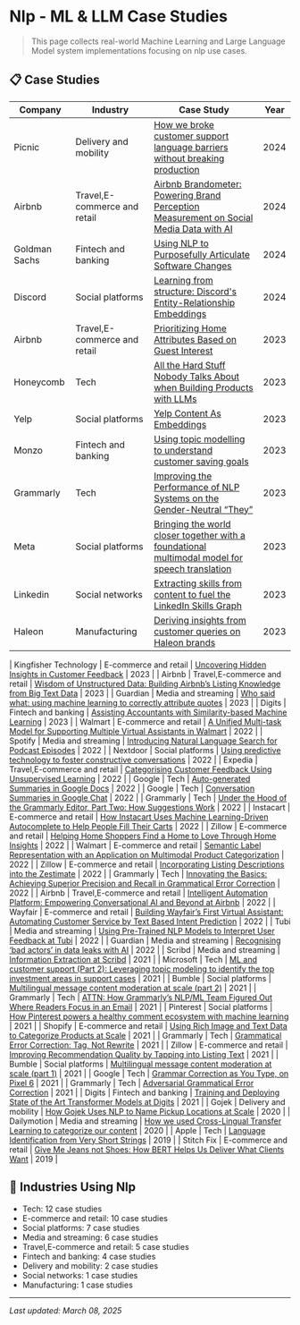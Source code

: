 # Nlp - ML & LLM Case Studies

> This page collects real-world Machine Learning and Large Language Model system implementations focusing on nlp use cases.

## 📋 Case Studies

| Company | Industry | Case Study | Year |
|---------|----------|------------|------|
| Picnic | Delivery and mobility | [How we broke customer support language barriers without breaking production](../by-company/picnic/how-we-broke-customer-support-language-barriers-without-breaking-production.md) | 2024 |
| Airbnb | Travel,E-commerce and retail | [Airbnb Brandometer: Powering Brand Perception Measurement on Social Media Data with AI](../by-company/airbnb/airbnb-brandometer-powering-brand-perception-measurement-on-social-media-data-with-ai.md) | 2024 |
| Goldman Sachs | Fintech and banking | [Using NLP to Purposefully Articulate Software Changes](../by-company/goldman-sachs/using-nlp-to-purposefully-articulate-software-changes.md) | 2024 |
| Discord | Social platforms | [Learning from structure: Discord's Entity-Relationship Embeddings ](../by-company/discord/learning-from-structure-discord-s-entity-relationship-embeddings.md) | 2024 |
| Airbnb | Travel,E-commerce and retail | [Prioritizing Home Attributes Based on Guest Interest](../by-company/airbnb/prioritizing-home-attributes-based-on-guest-interest.md) | 2023 |
| Honeycomb | Tech | [All the Hard Stuff Nobody Talks About when Building Products with LLMs](../by-company/honeycomb/all-the-hard-stuff-nobody-talks-about-when-building-products-with-llms.md) | 2023 |
| Yelp | Social platforms | [Yelp Content As Embeddings](../by-company/yelp/yelp-content-as-embeddings.md) | 2023 |
| Monzo | Fintech and banking | [Using topic modelling to understand customer saving goals](../by-company/monzo/using-topic-modelling-to-understand-customer-saving-goals.md) | 2023 |
| Grammarly | Tech | [Improving the Performance of NLP Systems on the Gender-Neutral “They”](../by-company/grammarly/improving-the-performance-of-nlp-systems-on-the-gender-neutral-they.md) | 2023 |
| Meta | Social platforms | [Bringing the world closer together with a foundational multimodal model for speech translation](../by-company/meta/bringing-the-world-closer-together-with-a-foundational-multimodal-model-for-speech-translation.md) | 2023 |
| Linkedin | Social networks | [Extracting skills from content to fuel the LinkedIn Skills Graph](../by-company/linkedin/extracting-skills-from-content-to-fuel-the-linkedin-skills-graph.md) | 2023 |
| Haleon | Manufacturing | [Deriving insights from customer queries on Haleon brands](../by-company/haleon/deriving-insights-from-customer-queries-on-haleon-brands.md) | 2023 |
| 
Kingfisher Technology | E-commerce and retail | [Uncovering Hidden Insights in Customer Feedback](../by-company/kingfisher-technology/uncovering-hidden-insights-in-customer-feedback.md) | 2023 |
| Airbnb | Travel,E-commerce and retail | [Wisdom of Unstructured Data: Building Airbnb’s Listing Knowledge from Big Text Data](../by-company/airbnb/wisdom-of-unstructured-data-building-airbnbs-listing-knowledge-from-big-text-data.md) | 2023 |
| Guardian | Media and streaming | [Who said what: using machine learning to correctly attribute quotes](../by-company/guardian/who-said-what-using-machine-learning-to-correctly-attribute-quotes.md) | 2023 |
| Digits | Fintech and banking | [Assisting Accountants with Similarity-based Machine Learning](../by-company/digits/assisting-accountants-with-similarity-based-machine-learning.md) | 2023 |
| Walmart | E-commerce and retail | [A Unified Multi-task Model for Supporting Multiple Virtual Assistants in Walmart](../by-company/walmart/a-unified-multi-task-model-for-supporting-multiple-virtual-assistants-in-walmart.md) | 2022 |
| Spotify | Media and streaming | [Introducing Natural Language Search for Podcast Episodes](../by-company/spotify/introducing-natural-language-search-for-podcast-episodes.md) | 2022 |
| Nextdoor | Social platforms | [Using predictive technology to foster constructive conversations](../by-company/nextdoor/using-predictive-technology-to-foster-constructive-conversations.md) | 2022 |
| Expedia | Travel,E-commerce and retail | [Categorising Customer Feedback Using Unsupervised Learning](../by-company/expedia/categorising-customer-feedback-using-unsupervised-learning.md) | 2022 |
| Google | Tech | [Auto-generated Summaries in Google Docs](../by-company/google/auto-generated-summaries-in-google-docs.md) | 2022 |
| Google | Tech | [
Conversation Summaries in Google Chat](../by-company/google/conversation-summaries-in-google-chat.md) | 2022 |
| Grammarly | Tech | [Under the Hood of the Grammarly Editor, Part Two: How Suggestions Work](../by-company/grammarly/under-the-hood-of-the-grammarly-editor-part-two-how-suggestions-work.md) | 2022 |
| Instacart | E-commerce and retail | [How Instacart Uses Machine Learning-Driven Autocomplete to Help People Fill Their Carts](../by-company/instacart/how-instacart-uses-machine-learning-driven-autocomplete-to-help-people-fill-their-carts.md) | 2022 |
| Zillow | E-commerce and retail | [Helping Home Shoppers Find a Home to Love Through Home Insights](../by-company/zillow/helping-home-shoppers-find-a-home-to-love-through-home-insights.md) | 2022 |
| Walmart | E-commerce and retail | [Semantic Label Representation with an Application on Multimodal Product Categorization](../by-company/walmart/semantic-label-representation-with-an-application-on-multimodal-product-categorization.md) | 2022 |
| Zillow | E-commerce and retail | [Incorporating Listing Descriptions into the Zestimate](../by-company/zillow/incorporating-listing-descriptions-into-the-zestimate.md) | 2022 |
| Grammarly | Tech | [Innovating the Basics: Achieving Superior Precision and Recall in Grammatical Error Correction](../by-company/grammarly/innovating-the-basics-achieving-superior-precision-and-recall-in-grammatical-error-correction.md) | 2022 |
| Airbnb | Travel,E-commerce and retail | [Intelligent Automation Platform: Empowering Conversational AI and Beyond at Airbnb](../by-company/airbnb/intelligent-automation-platform-empowering-conversational-ai-and-beyond-at-airbnb.md) | 2022 |
| Wayfair | E-commerce and retail | [Building Wayfair’s First Virtual Assistant: Automating Customer Service by Text Based Intent Prediction](../by-company/wayfair/building-wayfairs-first-virtual-assistant-automating-customer-service-by-text-based-intent-prediction.md) | 2022 |
| Tubi | Media and streaming | [Using Pre-Trained NLP Models to Interpret User Feedback at Tubi](../by-company/tubi/using-pre-trained-nlp-models-to-interpret-user-feedback-at-tubi.md) | 2022 |
| Guardian | Media and streaming | [Recognising ‘bad actors’ in data leaks with AI](../by-company/guardian/recognising-bad-actors-in-data-leaks-with-ai.md) | 2022 |
| Scribd | Media and streaming | [Information Extraction at Scribd](../by-company/scribd/information-extraction-at-scribd.md) | 2021 |
| Microsoft | Tech | [ML and customer support (Part 2): Leveraging topic modeling to identify the top investment areas in support cases](../by-company/microsoft/ml-and-customer-support-part-2-leveraging-topic-modeling-to-identify-the-top-investment-areas-in-support-cases.md) | 2021 |
| Bumble | Social platforms | [Multilingual message content moderation at scale (part 2)](../by-company/bumble/multilingual-message-content-moderation-at-scale-part-2.md) | 2021 |
| Grammarly | Tech | [ATTN: How Grammarly’s NLP/ML Team Figured Out Where Readers Focus in an Email](../by-company/grammarly/attn-how-grammarlys-nlp-ml-team-figured-out-where-readers-focus-in-an-email.md) | 2021 |
| Pinterest | Social platforms | [How Pinterest powers a healthy comment ecosystem with machine learning](../by-company/pinterest/how-pinterest-powers-a-healthy-comment-ecosystem-with-machine-learning.md) | 2021 |
| Shopify | E-commerce and retail | [Using Rich Image and Text Data to Categorize Products at Scale](../by-company/shopify/using-rich-image-and-text-data-to-categorize-products-at-scale.md) | 2021 |
| Grammarly | Tech | [Grammatical Error Correction: Tag, Not Rewrite](../by-company/grammarly/grammatical-error-correction-tag-not-rewrite.md) | 2021 |
| Zillow | E-commerce and retail | [Improving Recommendation Quality by Tapping into Listing Text](../by-company/zillow/improving-recommendation-quality-by-tapping-into-listing-text.md) | 2021 |
| Bumble | Social platforms | [Multilingual message content moderation at scale (part 1)](../by-company/bumble/multilingual-message-content-moderation-at-scale-part-1.md) | 2021 |
| Google | Tech | [Grammar Correction as You Type, on Pixel 6](../by-company/google/grammar-correction-as-you-type-on-pixel-6.md) | 2021 |
| Grammarly | Tech | [Adversarial Grammatical Error Correction](../by-company/grammarly/adversarial-grammatical-error-correction.md) | 2021 |
| Digits | Fintech and banking | [Training and Deploying State of the Art Transformer Models at Digits](../by-company/digits/training-and-deploying-state-of-the-art-transformer-models-at-digits.md) | 2021 |
| Gojek | Delivery and mobility | [How Gojek Uses NLP to Name Pickup Locations at Scale](../by-company/gojek/how-gojek-uses-nlp-to-name-pickup-locations-at-scale.md) | 2020 |
| Dailymotion | Media and streaming | [How we used Cross-Lingual Transfer Learning to categorize our content](../by-company/dailymotion/how-we-used-cross-lingual-transfer-learning-to-categorize-our-content.md) | 2020 |
| Apple | Tech | [Language Identification from Very Short Strings](../by-company/apple/language-identification-from-very-short-strings.md) | 2019 |
| Stitch Fix | E-commerce and retail | [Give Me Jeans not Shoes: How BERT Helps Us Deliver What Clients Want](../by-company/stitch-fix/give-me-jeans-not-shoes-how-bert-helps-us-deliver-what-clients-want.md) | 2019 |

## 🏢 Industries Using Nlp

- Tech: 12 case studies
- E-commerce and retail: 10 case studies
- Social platforms: 7 case studies
- Media and streaming: 6 case studies
- Travel,E-commerce and retail: 5 case studies
- Fintech and banking: 4 case studies
- Delivery and mobility: 2 case studies
- Social networks: 1 case studies
- Manufacturing: 1 case studies

---

*Last updated: March 08, 2025*

